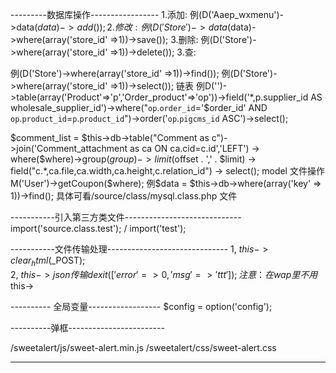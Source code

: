 ---------数据库操作-----------------
1.添加: 例(D('Aaep_wxmenu')->data($data)->add());
2.修改: 例(D('Store')->data($data)->where(array('store_id' =>1))->save());
3.删除: 例(D('Store')->where(array('store_id' =>1))->delete());
3.查: 

例(D('Store')->where(array('store_id' =>1))->find());
例(D('Store')->where(array('store_id' =>1))->select());
链表 例D('')->table(array('Product'=>'p','Order_product'=>'op'))->field('*,p.supplier_id AS wholesale_supplier_id')->where("`op`.`order_id`='$order_id' AND `op`.`product_id`=`p`.`product_id`")->order('`op`.`pigcms_id` ASC')->select();


$comment_list = $this->db->table("Comment as c")->join('Comment_attachment as ca ON ca.cid=c.id','LEFT')
							-> where($where)->group($group)
							-> limit($offset . ',' . $limit)
							-> field("c.*,ca.file,ca.width,ca.height,c.relation_id")
							-> select();
model 文件操作
M('User')->getCoupon($where);
例$data = $this->db->where(array('key' => 1))->find();
具体可看/source/class/mysql.class.php 文件


-----------引入第三方类文件-----------------------------
import('source.class.test'); / import('test');


-----------文件传输处理------------------------------
1, $this->clear_html($_POST);   
2, $this->json 传输 dexit(['error'=>0,'msg'=>'ttt']);
注意：在wap里不用$this-> 

---------- 全局变量------------------
$config = option('config');

----------弹框------------------------
<?php echo STATIC_URL;?>/sweetalert/js/sweet-alert.min.js
<?php echo STATIC_URL;?>/sweetalert/css/sweet-alert.css

----------------------------------------------------



